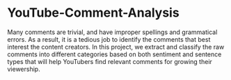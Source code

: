 # YouTube-Comment-Analysis
Many comments are trivial, and have improper spellings and grammatical errors. As a result, it is a tedious job to identify the comments that best interest the content creators. In this project, we extract and classify the raw comments into different categories based on both sentiment and sentence types that will help YouTubers find relevant comments for growing their viewership.
